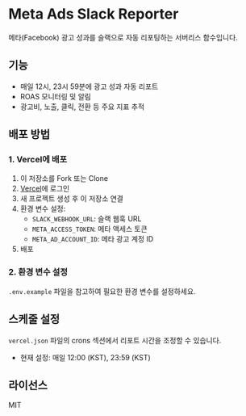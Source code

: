 # Meta Ads Slack Reporter

메타(Facebook) 광고 성과를 슬랙으로 자동 리포팅하는 서버리스 함수입니다.

## 기능

- 매일 12시, 23시 59분에 광고 성과 자동 리포트
- ROAS 모니터링 및 알림
- 광고비, 노출, 클릭, 전환 등 주요 지표 추적

## 배포 방법

### 1. Vercel에 배포

1. 이 저장소를 Fork 또는 Clone
2. [Vercel](https://vercel.com)에 로그인
3. 새 프로젝트 생성 후 이 저장소 연결
4. 환경 변수 설정:
   - `SLACK_WEBHOOK_URL`: 슬랙 웹훅 URL
   - `META_ACCESS_TOKEN`: 메타 액세스 토큰
   - `META_AD_ACCOUNT_ID`: 메타 광고 계정 ID
5. 배포

### 2. 환경 변수 설정

`.env.example` 파일을 참고하여 필요한 환경 변수를 설정하세요.

## 스케줄 설정

`vercel.json` 파일의 crons 섹션에서 리포트 시간을 조정할 수 있습니다.
- 현재 설정: 매일 12:00 (KST), 23:59 (KST)

## 라이선스

MIT